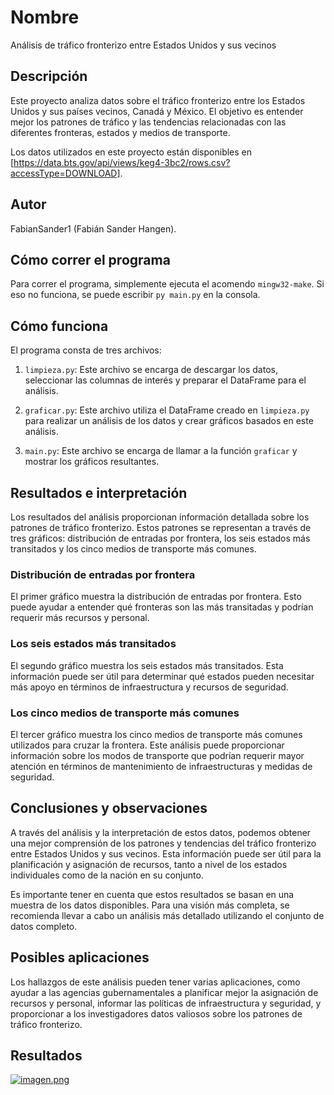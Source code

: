# Nombre

Análisis de tráfico fronterizo entre Estados Unidos y sus vecinos


## Descripción

Este proyecto analiza datos sobre el tráfico fronterizo entre los Estados Unidos y sus países vecinos, Canadá y México. El objetivo es entender mejor los patrones de tráfico y las tendencias relacionadas con las diferentes fronteras, estados y medios de transporte.

Los datos utilizados en este proyecto están disponibles en [https://data.bts.gov/api/views/keg4-3bc2/rows.csv?accessType=DOWNLOAD].

## Autor

FabianSander1 (Fabián Sander Hangen).

## Cómo correr el programa

Para correr el programa, simplemente ejecuta el acomendo `mingw32-make`. Si eso no funciona, se puede escribir `py main.py` en la consola.

## Cómo funciona

El programa consta de tres archivos:

1. `limpieza.py`: Este archivo se encarga de descargar los datos, seleccionar las columnas de interés y preparar el DataFrame para el análisis.

2. `graficar.py`: Este archivo utiliza el DataFrame creado en `limpieza.py` para realizar un análisis de los datos y crear gráficos basados en este análisis.

3. `main.py`: Este archivo se encarga de llamar a la función `graficar` y mostrar los gráficos resultantes.

## Resultados e interpretación

Los resultados del análisis proporcionan información detallada sobre los patrones de tráfico fronterizo. Estos patrones se representan a través de tres gráficos: distribución de entradas por frontera, los seis estados más transitados y los cinco medios de transporte más comunes.

### Distribución de entradas por frontera

El primer gráfico muestra la distribución de entradas por frontera. Esto puede ayudar a entender qué fronteras son las más transitadas y podrían requerir más recursos y personal.

### Los seis estados más transitados

El segundo gráfico muestra los seis estados más transitados. Esta información puede ser útil para determinar qué estados pueden necesitar más apoyo en términos de infraestructura y recursos de seguridad.

### Los cinco medios de transporte más comunes

El tercer gráfico muestra los cinco medios de transporte más comunes utilizados para cruzar la frontera. Este análisis puede proporcionar información sobre los modos de transporte que podrían requerir mayor atención en términos de mantenimiento de infraestructuras y medidas de seguridad.

## Conclusiones y observaciones

A través del análisis y la interpretación de estos datos, podemos obtener una mejor comprensión de los patrones y tendencias del tráfico fronterizo entre Estados Unidos y sus vecinos. Esta información puede ser útil para la planificación y asignación de recursos, tanto a nivel de los estados individuales como de la nación en su conjunto.

Es importante tener en cuenta que estos resultados se basan en una muestra de los datos disponibles. Para una visión más completa, se recomienda llevar a cabo un análisis más detallado utilizando el conjunto de datos completo.

## Posibles aplicaciones

Los hallazgos de este análisis pueden tener varias aplicaciones, como ayudar a las agencias gubernamentales a planificar mejor la asignación de recursos y personal, informar las políticas de infraestructura y seguridad, y proporcionar a los investigadores datos valiosos sobre los patrones de tráfico fronterizo.

## Resultados

[![imagen.png](https://i.postimg.cc/T1SJJ5GM/imagen.png)](https://postimg.cc/WqGZ23hX)
